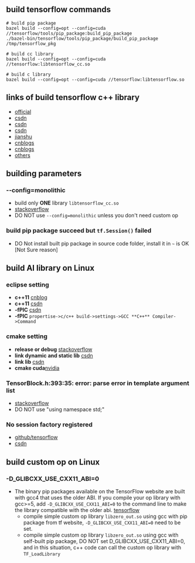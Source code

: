 ## build tensorflow commands
```
# build pip package
bazel build --config=opt --config=cuda //tensorflow/tools/pip_package:build_pip_package
./bazel-bin/tensorflow/tools/pip_package/build_pip_package /tmp/tensorflow_pkg

# build cc library
bazel build --config=opt --config=cuda //tensorflow:libtensorflow_cc.so

# build c library
bazel build --config=opt --config=cuda //tensorflow:libtensorflow.so

```

## links of build tensorflow c++ library
- [official](https://tensorflow.google.cn/install/source)
- [csdn](https://blog.csdn.net/qq_37674858/article/details/81095101)
- [csdn](https://blog.csdn.net/luanpeng825485697/article/details/81152615)
- [csdn](https://blog.csdn.net/shuzfan/article/details/78516542)
- [jianshu](https://www.jianshu.com/p/d46596558640)
- [cnblogs](https://www.cnblogs.com/seniusen/p/9756302.html)
- [cnblogs](https://www.cnblogs.com/seniusen/p/9756481.html)
- [others](http://www.manongjc.com/article/114533.html)


## building parameters

### --config=monolithic
- build only **ONE** library `libtensorflow_cc.so`
- [stackoverflow](https://stackoverflow.com/questions/53705582/what-is-meant-by-static-monolithic-build-when-building-tensorflow-from-source)
- DO NOT use `--config=monolithic` unless you don't need custom op


### build pip package succeed but `tf.Session()` failed
- DO Not install built pip package in source code folder, install it in `~` is OK [Not Sure reason]


## build AI library on Linux

### eclipse setting
- **c++11** [cnblog](https://www.cnblogs.com/mcginn/p/5899275.html)
- **c++11** [csdn](https://blog.csdn.net/xinqingwuji/article/details/81019843)
- **-fPIC** [csdn](https://blog.csdn.net/shenchen8274/article/details/7822822)
- **-fPIC** `propertise->c/c++ build->settings->GCC **C++** Compiler->Command`

### cmake setting
- **release or debug** [stackoverflow](https://stackoverflow.com/a/7725055/9873377)
- **link dynamic and static lib** [csdn](https://blog.csdn.net/KYJL888/article/details/85109782)
- **link lib** [csdn](https://blog.csdn.net/KYJL888/article/details/85109782)
- **cmake cuda**[nvidia](https://devblogs.nvidia.com/building-cuda-applications-cmake/)

### TensorBlock.h:393:35: error: parse error in template argument list
- [stackoverflow](https://stackoverflow.com/questions/36274171/missing-template-arguments-before/36275150#36275150)
- DO NOT use "using namespace std;"

### No session factory registered
- [github/tensorflow](https://github.com/tensorflow/tensorflow/issues/3308#issuecomment-233799915)
- [csdn](https://blog.csdn.net/wd1603926823/article/details/92843830)


## build custom op on Linux

### -D_GLIBCXX_USE_CXX11_ABI=0
- The binary pip packages available on the TensorFlow website are built with gcc4 that uses the older ABI. If you compile your op library with gcc>=5, add `-D_GLIBCXX_USE_CXX11_ABI=0` to the command line to make the library compatible with the older abi. [tensorflow](https://tensorflow.google.cn/guide/extend/op)
	- compile simple custom op library `libzero_out.so` using gcc with pip package from tf website, `-D_GLIBCXX_USE_CXX11_ABI=0` need to be set.
	- compile simple custom op library `libzero_out.so` using gcc with self-built pip package, DO NOT set D_GLIBCXX_USE_CXX11_ABI=0, and in this situation, c++ code can call the custom op library with `TF_LoadLibrary`



